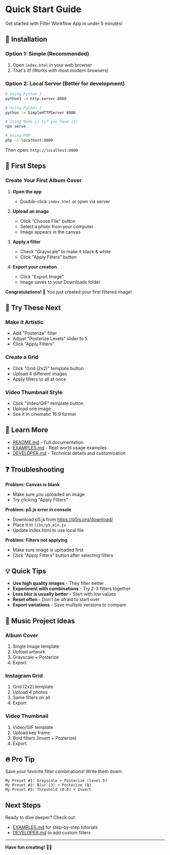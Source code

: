 # Quick Start Guide

Get started with Filter Workflow App in under 5 minutes!

## 🚀 Installation

### Option 1: Simple (Recommended)
1. Open `index.html` in your web browser
2. That's it! (Works with most modern browsers)

### Option 2: Local Server (Better for development)
```bash
# Using Python 3
python3 -m http.server 8000

# Using Python 2
python -m SimpleHTTPServer 8000

# Using Node.js (if you have it)
npx serve

# Using PHP
php -S localhost:8000
```

Then open: `http://localhost:8000`

## 🎨 First Steps

### Create Your First Album Cover

1. **Open the app**
   - Double-click `index.html` or open via server

2. **Upload an image**
   - Click "Choose File" button
   - Select a photo from your computer
   - Image appears in the canvas

3. **Apply a filter**
   - Check "Grayscale" to make it black & white
   - Click "Apply Filters" button

4. **Export your creation**
   - Click "Export Image"
   - Image saves to your Downloads folder

**Congratulations! 🎉** You just created your first filtered image!

## 🎯 Try These Next

### Make it Artistic
- Add "Posterize" filter
- Adjust "Posterize Levels" slider to 5
- Click "Apply Filters"

### Create a Grid
- Click "Grid (2x2)" template button
- Upload 4 different images
- Apply filters to all at once

### Video Thumbnail Style
- Click "Video/GIF" template button
- Upload one image
- See it in cinematic 16:9 format

## 📖 Learn More

- [README.md](README.md) - Full documentation
- [EXAMPLES.md](EXAMPLES.md) - Real-world usage examples
- [DEVELOPER.md](DEVELOPER.md) - Technical details and customization

## ❓ Troubleshooting

**Problem: Canvas is blank**
- Make sure you uploaded an image
- Try clicking "Apply Filters"

**Problem: p5.js error in console**
- Download p5.js from https://p5js.org/download/
- Place it in `libs/p5.min.js`
- Update index.html to use local file

**Problem: Filters not applying**
- Make sure image is uploaded first
- Click "Apply Filters" button after selecting filters

## 💡 Quick Tips

- **Use high quality images** - They filter better
- **Experiment with combinations** - Try 2-3 filters together
- **Less blur is usually better** - Start with low values
- **Reset often** - Don't be afraid to start over
- **Export variations** - Save multiple versions to compare

## 🎵 Music Project Ideas

### Album Cover
1. Single Image template
2. Upload artwork
3. Grayscale + Posterize
4. Export

### Instagram Grid
1. Grid (2x2) template
2. Upload 4 photos
3. Same filters on all
4. Export

### Video Thumbnail
1. Video/GIF template
2. Upload key frame
3. Bold filters (Invert + Posterize)
4. Export

## 🔥 Pro Tip

Save your favorite filter combinations! Write them down:
```
My Preset #1: Grayscale + Posterize (level 5)
My Preset #2: Blur (3) + Posterize (8)
My Preset #3: Threshold (0.4) + Invert
```

## Next Steps

Ready to dive deeper? Check out:
- [EXAMPLES.md](EXAMPLES.md) for step-by-step tutorials
- [DEVELOPER.md](DEVELOPER.md) to add custom filters

---

**Have fun creating! 🎨✨**
